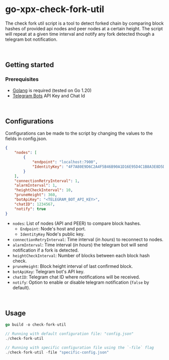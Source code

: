 # go-xpx-check-fork-util

The check fork util script is a tool to detect forked chain by comparing block hashes of provided api nodes and peer nodes at a certain height. The script will repeat at a given time interval and notify any fork detected though a telegram bot notification.

<br/>

## Getting started
### Prerequisites
* [Golang](https://golang.org/
) is required (tested on Go 1.20)
* [Telegram Bots](https://core.telegram.org/bots
) API Key and Chat Id 

<br/>

## Configurations

Configurations can be made to the script by changing the values to the fields in config.json.

```json
{
    "nodes": [
        {
            "endpoint": "localhost:7900",
            "IdentityKey": "4F7A80E9D6C2A4F5B46B90A1D16E95D4C1B8A3E8D5D1479D7C802C475D70A2E"
        }         
    ],
    "connectionRetryInterval": 1,
    "alarmInterval": 1,
    "heightCheckInterval": 10,
    "pruneHeight": 360, 
    "botApiKey": "<TELEGRAM_BOT_API_KEY>",
    "chatID": 1234567,
    "notify": true
}
```

* `nodes`: List of nodes (API and PEER) to compare block hashes.
    * `Endpoint`: Node's host and port.
    * `IdentityKey` Node's public key.
* `connectionRetryInterval`: Time interval (*in hours*) to reconnect to nodes.
* `alarmInterval`: Time interval (*in hours*) the telegram bot will send notification if a fork is detected.
* `heightCheckInterval`: Number of blocks between each block hash check.
* `pruneHeight`: Block height interval of last confirmed block.
* `botApiKey`: Telegram bot's API key.
* `chatID`: Telegram chat ID where notifications will be received.
* `notify`: Option to enable or disable telegram notification (`false` by default).
  
<br/>

## Usage
```go
go build -o check-fork-util

// Running with default configuration file: "config.json"
./check-fork-util

// Running with specific configuration file using the `-file` flag
./check-fork-util -file "specific-config.json"
```
